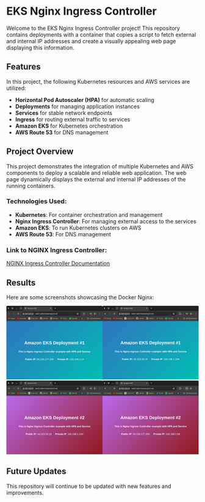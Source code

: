 # EKS Nginx Ingress Controller

Welcome to the EKS Nginx Ingress Controller project! This repository contains deployments with a container that copies a script to fetch external and internal IP addresses and create a visually appealing web page displaying this information.

## Features

In this project, the following Kubernetes resources and AWS services are utilized:
- **Horizontal Pod Autoscaler (HPA)** for automatic scaling
- **Deployments** for managing application instances
- **Services** for stable network endpoints
- **Ingress** for routing external traffic to services
- **Amazon EKS** for Kubernetes orchestration
- **AWS Route 53** for DNS management

## Project Overview

This project demonstrates the integration of multiple Kubernetes and AWS components to deploy a scalable and reliable web application. The web page dynamically displays the external and internal IP addresses of the running containers.

### Technologies Used:
- **Kubernetes**: For container orchestration and management
- **Nginx Ingress Controller**: For managing external access to the services
- **Amazon EKS**: To run Kubernetes clusters on AWS
- **AWS Route 53**: For DNS management

### Link to NGINX Ingress Controller:
[NGINX Ingress Controller Documentation](https://kubernetes.github.io/ingress-nginx/)

## Results

Here are some screenshots showcasing the Docker Nginx:

![Web Page 1](img/web_1.png)
![Web Page 2](img/web_2.png)

## Future Updates

This repository will continue to be updated with new features and improvements.
